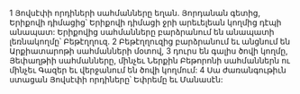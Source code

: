 1 Յովսէփի որդիների սահմանները եղան. Յորդանան գետից, Երիքովի դիմացից՝ Երիքովի դիմացի ջրի արեւելեան կողմից դէպի անապատ: Երիքովից սահմանները բարձրանում են անապատի լեռնակողմը՝ Բեթէղղուզ. 2 Բեթէղղուզից բարձրանում եւ անցնում են Արքիատարոթի սահմանների մօտով, 3 դուրս են գալիս ծովի կողմը, Յեփաղթիի սահմանները, մինչեւ Ներքին Բեթորոնի սահմաններն ու մինչեւ Գազեր եւ վերջանում են ծովի կողմում: 4 Սա ժառանգութիւն ստացան Յովսէփի որդիները՝ Եփրեմը եւ Մանասէն:
